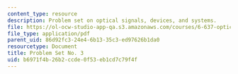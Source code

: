 ```yaml
---
content_type: resource
description: Problem set on optical signals, devices, and systems.
file: https://ol-ocw-studio-app-qa.s3.amazonaws.com/courses/6-637-optical-signals-devices-and-systems-spring-2003/b6971f4b26b2ccde0f53eb1cd7c79f4f_6637pset3.pdf
file_type: application/pdf
parent_uid: 86d92fc3-24e4-6b13-35c3-ed97626b1da0
resourcetype: Document
title: Problem Set No. 3
uid: b6971f4b-26b2-ccde-0f53-eb1cd7c79f4f
---
```

